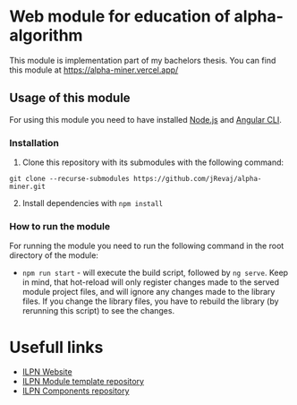 # Web module for education of alpha-algorithm
This module is implementation part of my bachelors thesis. You can find this module at https://alpha-miner.vercel.app/ 
## Usage of this module
For using this module you need to have installed [Node.js](https://nodejs.org/en/) and [Angular CLI](https://angular.io/cli).

### Installation
1. Clone this repository with its submodules with the following command:
```
git clone --recurse-submodules https://github.com/jRevaj/alpha-miner.git
```

2. Install dependencies with `npm install`

### How to run the module
For running the module you need to run the following command in the root directory of the module:
- `npm run start` - will execute the build script, followed by `ng serve`. Keep in mind, that hot-reload will only register changes made to the served module project files, and will ignore any changes made to the library files. If you change the library files, you have to rebuild the library (by rerunning this script) to see the changes.


# Usefull links
- [ILPN Website](https://www.fernuni-hagen.de/ilovepetrinets/)
- [ILPN Module template repository](https://github.com/ILPN/ILPN-Module)
- [ILPN Components repository](https://github.com/ILPN/ILPN-Components)
